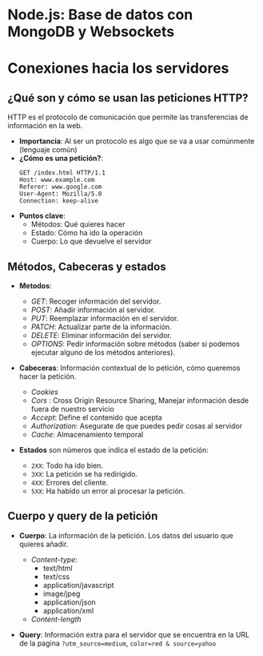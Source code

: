 # Node.js: Base de datos con MongoDB y Websockets

# Conexiones hacia los servidores

## ¿Qué son y cómo se usan las peticiones HTTP?

HTTP es el protocolo de comunicación que permite las transferencias de información en la web.

- **Importancia**: Al ser un protocolo es algo que se va a usar comúnmente (lenguaje común)
- **¿Cómo es una petición?**:
  ```
  GET /index.html HTTP/1.1
  Host: www.example.com
  Referer: www.google.com
  User-Agent: Mozilla/5.0
  Connection: keep-alive
  ```
- **Puntos clave**:
  - Métodos: Qué quieres hacer
  - Estado: Cómo ha ido la operación
  - Cuerpo: Lo que devuelve el servidor

## Métodos, Cabeceras y estados

- **Metodos**:

  - *GET*: Recoger información del servidor.
  - *POST*: Añadir información al servidor.
  - *PUT*: Reemplazar información en el servidor.
  - *PATCH*: Actualizar parte de la información.
  - *DELETE*: Eliminar información del servidor.
  - *OPTIONS*: Pedir información sobre métodos (saber si podemos ejecutar alguno de los métodos anteriores).

- **Cabeceras**: Información contextual de lo petición, cómo queremos hacer la petición.
  - *Cookies*
  - *Cors* : Cross Origin Resource Sharing, Manejar información desde fuera de nuestro servicio
  - *Accept*: Define el contenido que acepta
  - *Authorization*: Asegurate de que puedes pedir cosas al servidor
  - *Cache*: Almacenamiento temporal

- **Estados** son números que indica el estado de la petición:

  - `2XX`: Todo ha ido bien.
  - `3XX`: La petición se ha redirigido.
  - `4XX`: Errores del cliente.
  - `5XX`: Ha habido un error al procesar la petición.

## Cuerpo y query de la petición

- **Cuerpo**: La información de la petición. Los datos del usuario que quieres añadir.
  - *Content-type*: 
    - text/html
    - text/css 
    - application/javascript
    - image/jpeg
    - application/json
    - application/xml
  - *Content-length*
    
- **Query**: Información extra para el servidor que se encuentra en la URL de la pagina `?utm_source=medium`, `color=red & source=yahoo`
 
